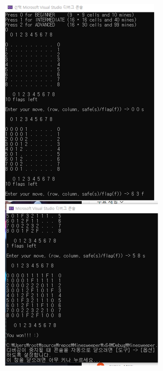 <img src="https://github.com/kgyeongseong/Minesweeper/blob/main/Minesweeper_1.png">
<img src="https://github.com/kgyeongseong/Minesweeper/blob/main/Minesweeper_2.png">
